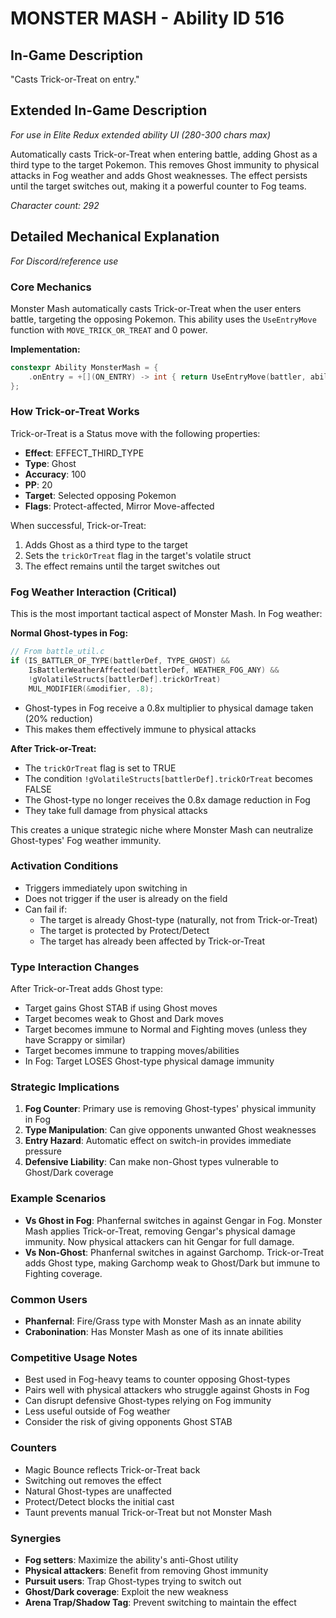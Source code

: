 # MONSTER MASH - Ability ID 516

## In-Game Description
"Casts Trick-or-Treat on entry."

## Extended In-Game Description
*For use in Elite Redux extended ability UI (280-300 chars max)*

Automatically casts Trick-or-Treat when entering battle, adding Ghost as a third type to the target Pokemon. This removes Ghost immunity to physical attacks in Fog weather and adds Ghost weaknesses. The effect persists until the target switches out, making it a powerful counter to Fog teams.

*Character count: 292*

## Detailed Mechanical Explanation
*For Discord/reference use*

### Core Mechanics
Monster Mash automatically casts Trick-or-Treat when the user enters battle, targeting the opposing Pokemon. This ability uses the `UseEntryMove` function with `MOVE_TRICK_OR_TREAT` and 0 power.

**Implementation:**
```c
constexpr Ability MonsterMash = {
    .onEntry = +[](ON_ENTRY) -> int { return UseEntryMove(battler, ability, MOVE_TRICK_OR_TREAT, 0); },
};
```

### How Trick-or-Treat Works
Trick-or-Treat is a Status move with the following properties:
- **Effect**: EFFECT_THIRD_TYPE
- **Type**: Ghost
- **Accuracy**: 100
- **PP**: 20
- **Target**: Selected opposing Pokemon
- **Flags**: Protect-affected, Mirror Move-affected

When successful, Trick-or-Treat:
1. Adds Ghost as a third type to the target
2. Sets the `trickOrTreat` flag in the target's volatile struct
3. The effect remains until the target switches out

### Fog Weather Interaction (Critical)
This is the most important tactical aspect of Monster Mash. In Fog weather:

**Normal Ghost-types in Fog:**
```c
// From battle_util.c
if (IS_BATTLER_OF_TYPE(battlerDef, TYPE_GHOST) && 
    IsBattlerWeatherAffected(battlerDef, WEATHER_FOG_ANY) && 
    !gVolatileStructs[battlerDef].trickOrTreat)
    MUL_MODIFIER(&modifier, .8);
```
- Ghost-types in Fog receive a 0.8x multiplier to physical damage taken (20% reduction)
- This makes them effectively immune to physical attacks

**After Trick-or-Treat:**
- The `trickOrTreat` flag is set to TRUE
- The condition `!gVolatileStructs[battlerDef].trickOrTreat` becomes FALSE
- The Ghost-type no longer receives the 0.8x damage reduction in Fog
- They take full damage from physical attacks

This creates a unique strategic niche where Monster Mash can neutralize Ghost-types' Fog weather immunity.

### Activation Conditions
- Triggers immediately upon switching in
- Does not trigger if the user is already on the field
- Can fail if:
  - The target is already Ghost-type (naturally, not from Trick-or-Treat)
  - The target is protected by Protect/Detect
  - The target has already been affected by Trick-or-Treat

### Type Interaction Changes
After Trick-or-Treat adds Ghost type:
- Target gains Ghost STAB if using Ghost moves
- Target becomes weak to Ghost and Dark moves
- Target becomes immune to Normal and Fighting moves (unless they have Scrappy or similar)
- Target becomes immune to trapping moves/abilities
- In Fog: Target LOSES Ghost-type physical damage immunity

### Strategic Implications
1. **Fog Counter**: Primary use is removing Ghost-types' physical immunity in Fog
2. **Type Manipulation**: Can give opponents unwanted Ghost weaknesses
3. **Entry Hazard**: Automatic effect on switch-in provides immediate pressure
4. **Defensive Liability**: Can make non-Ghost types vulnerable to Ghost/Dark coverage

### Example Scenarios
- **Vs Ghost in Fog**: Phanfernal switches in against Gengar in Fog. Monster Mash applies Trick-or-Treat, removing Gengar's physical damage immunity. Now physical attackers can hit Gengar for full damage.
- **Vs Non-Ghost**: Phanfernal switches in against Garchomp. Trick-or-Treat adds Ghost type, making Garchomp weak to Ghost/Dark but immune to Fighting coverage.

### Common Users
- **Phanfernal**: Fire/Grass type with Monster Mash as an innate ability
- **Crabonination**: Has Monster Mash as one of its innate abilities

### Competitive Usage Notes
- Best used in Fog-heavy teams to counter opposing Ghost-types
- Pairs well with physical attackers who struggle against Ghosts in Fog
- Can disrupt defensive Ghost-types relying on Fog immunity
- Less useful outside of Fog weather
- Consider the risk of giving opponents Ghost STAB

### Counters
- Magic Bounce reflects Trick-or-Treat back
- Switching out removes the effect
- Natural Ghost-types are unaffected
- Protect/Detect blocks the initial cast
- Taunt prevents manual Trick-or-Treat but not Monster Mash

### Synergies
- **Fog setters**: Maximize the ability's anti-Ghost utility
- **Physical attackers**: Benefit from removing Ghost immunity
- **Pursuit users**: Trap Ghost-types trying to switch out
- **Ghost/Dark coverage**: Exploit the new weakness
- **Arena Trap/Shadow Tag**: Prevent switching to maintain the effect